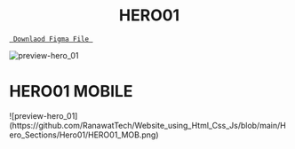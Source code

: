 <h1 align="center">HERO01</h1>

<a align ="center" href="https://github.com/RanawatTech/Mobile-App-UI/blob/main/Food_app_/food_app.fig"> `  Downlaod Figma File  `</a>


![preview-hero_01](https://github.com/RanawatTech/Website_using_Html_Css_Js/blob/main/Hero_Sections/Hero01/HERO01.png)


<h1 align="left">HERO01 MOBILE</h1>
![preview-hero_01](https://github.com/RanawatTech/Website_using_Html_Css_Js/blob/main/Hero_Sections/Hero01/HERO01_MOB.png)
